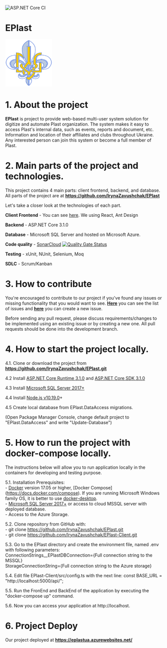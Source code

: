 ![ASP.NET Core CI](https://github.com/IrynaZavushchak/EPlast/workflows/ASP.NET%20Core%20CI/badge.svg)

# EPlast
<img src="https://github.com/IrynaZavushchak/EPlast/blob/master/EPlast/EPlast/wwwroot/images/homepage/ePlastLogotype.png"  width="150" height="150" />
 
# 1. About the project
**EPlast** is project to provide web-based multi-user system solution for digitize and automate Plast organization. The system makes it easy to access Plast's internal data, such as events, reports and document, etc. Information and location of their affiliates and clubs throughout Ukraine. Any interested person can join this system or become a full member of Plast.

# 2. Main parts of the project and technologies.
This project contains  4 main parts: client frontend, backend, and database. All parts of the project are at **https://github.com/IrynaZavushchak/EPlast**

Let's take a closer look at the technologies of each part.

**Client Frontend** - You can see [here](https://github.com/IrynaZavushchak/EPlast-Client/). We using React, Ant Design

**Backend** - ASP.NET Core 3.1.0

**Database** -  Microsoft SQL Server and hosted on Microsoft Azure.

**Code quality** - [SonarCloud](https://sonarcloud.io/dashboard?id=IrynaZavushchak_EPlast)   [![Quality Gate Status](https://sonarcloud.io/api/project_badges/measure?project=IrynaZavushchak_EPlast&metric=alert_status)](https://sonarcloud.io/dashboard?id=IrynaZavushchak_EPlast)

**Testing** - xUnit, NUnit, Selenium, Moq

**SDLC** - Scrum/Kanban 

# 3. How to contribute
You're encouraged to contribute to our project if you've found any issues or missing functionality that you would want to see.  [**Here**](https://github.com/IrynaZavushchak/EPlast/issues) you can see the list of issues and [**here**](https://github.com/IrynaZavushchak/EPlast/issues/new) you can create a new issue.

Before sending any pull request, please discuss requirements/changes to be implemented using an existing issue or by creating a new one. All pull requests should be done into the development branch.

# 4. How to start the project locally.
4.1. Clone or download the project from **https://github.com/IrynaZavushchak/EPlast.git**

4.2 Install [ASP.NET Core Runtime 3.1.0](https://dotnet.microsoft.com/download/dotnet-core/3.1) and [ASP.NET Core SDK 3.1.0](https://dotnet.microsoft.com/download/dotnet-core/3.1)

4.3 Install [Microsoft SQL Server 2017+](https://www.microsoft.com/en-us/sql-server/sql-server-downloads)

4.4 Install [Node.js v10.19.0](https://nodejs.org/en/blog/release/v10.19.0/)+

4.5 Create local database from EPlast.DataAccess migrations.

(Open Package Manager Console, change default project to "EPlast.DataAccess" and write "Update-Database")

# 5. How to run the project with docker-compose locally.

The instructions below will allow you to run application locally in the containers for developing and testing purpose. 

5.1. Installation Prerequisites:<br/>
     -  [Docker](https://www.docker.com) version 17.05 or higher, [Docker Compose] (https://docs.docker.com/compose). If you are running Microsoft Windows family OS, it is better to use [docker-desktop](https://www.docker.com/products/docker-desktop).     
     - [Microsoft SQL Server 2017+](https://www.microsoft.com/en-us/sql-server/sql-server-downloads) or access to cloud MSSQL server with deployed database.     
     - Access to the Azure Storage.
     
5.2. Clone repository from GitHub with:<br/>
     - git clone https://github.com/IrynaZavushchak/EPlast.git     
     - git clone https://github.com/IrynaZavushchak/EPlast-Client.git
     
5.3. Go to the EPlast directory and create the environment file, named .env with following parameters:<br/>
       ConnectionStrings__EPlastDBConnection={Full connection string to the MSSQL}       
       StorageConnectionString={Full connection string to the Azure storage}
       
5.4. Edit file EPlast-Client/src/config.ts with the next line: const BASE_URL = "http://localhost:5000/api/";

5.5. Run the FronEnd and BackEnd of the application by executing the "docker-compose up" command.

5.6. Now you can access your application at http://localhost.

# 6. Project Deploy

Our project deployed at **https://eplastua.azurewebsites.net/**

